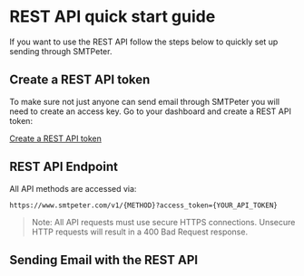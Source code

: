 # REST API quick start guide

If you want to use the REST API follow the steps below to quickly set up 
sending through SMTPeter. 

## Create a REST API token

To make sure not just anyone can send email through SMTPeter you will need to 
create an access key. Go to your dashboard and create a REST API token:

[Create a REST API token](https://www.smtpeter.com/app/#/admin/api-access "Create a REST api token")

## REST API Endpoint

All API methods are accessed via:

```
https://www.smtpeter.com/v1/{METHOD}?access_token={YOUR_API_TOKEN}
```

 > Note: All API requests must use secure HTTPS connections. Unsecure HTTP requests will result in a 400 Bad Request response.

 ## Sending Email with the REST API

